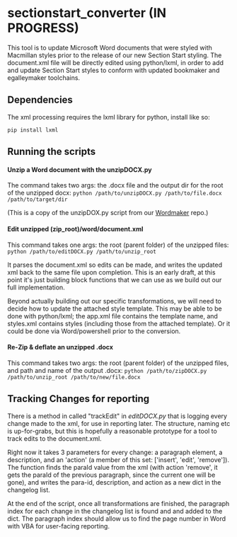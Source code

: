 # sectionstart_converter (IN PROGRESS)
This tool is to update Microsoft Word documents that were styled with Macmillan styles prior to the release of our new Section Start styling.
The document.xml file will be directly edited using python/lxml, in order to add and update Section Start styles to conform with updated bookmaker and egalleymaker toolchains.

## Dependencies
The xml processing requires the lxml library for python, install like so:

`pip install lxml`

## Running the scripts

#### Unzip a Word document with the unzipDOCX.py
The command takes two args: the .docx file and the output dir for the root of the unzipped docx:
`python /path/to/unzipDOCX.py /path/to/file.docx /path/to/target/dir`

(This is a copy of the unzipDOX.py script from our [Wordmaker](https://github.com/macmillanpublishers/wordmaker) repo.)


#### Edit unzipped (zip_root)/word/document.xml
This command takes one args: the root (parent folder) of the unzipped files:
`python /path/to/editDOCX.py /path/to/unzip_root`

It parses the document.xml so edits can be made, and writes the updated xml back to the same file upon completion.
This is an early draft, at this point it's just building block functions that we can use as we build out our full implementation.

Beyond actually building out our specific transformations, we will need to decide how to update the attached style template.
This may be able to be done with python/lxml; the app.xml file contains the template name, and styles.xml contains styles (including those from the attached template).
Or it could be done via Word/powershell prior to the conversion.


#### Re-Zip & deflate an unzipped .docx
This command takes two args: the root (parent folder) of the unzipped files, and path and name of the output .docx:
`python /path/to/zipDOCX.py /path/to/unzip_root /path/to/new/file.docx`


## Tracking Changes for reporting
There is a method in called "trackEdit" in _editDOCX.py_ that is logging every change made to the xml, for use in reporting later.
The structure, naming etc is up-for-grabs, but this is hopefully a reasonable prototype for a tool to track edits to the document.xml.

Right now it takes 3 parameters for every change: a paragraph element, a description, and an 'action' (a member of this set: ['insert', 'edit', 'remove']).  The function finds the paraId value from the xml (with action 'remove', it gets the paraId of the previous paragraph, since the current one will be gone), and writes the para-id, description, and action as a new dict in the changelog list.

At the end of the script, once all transformations are finished, the paragraph index for each change in the changelog list is found and and added to the dict. The paragraph index should allow us to find the page number in Word with VBA for user-facing reporting.
